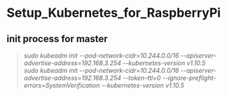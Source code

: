 # Setup_Kubernetes_for_RaspberryPi

## init process for master
>*sudo kubeadm init --pod-network-cidr=10.244.0.0/16 --apiserver-advertise-address=192.168.3.254 --kubernetes-version v1.10.5*  
>*sudo kubeadm init --pod-network-cidr=10.244.0.0/16 --apiserver-advertise-address=192.168.3.254 --token-ttl=0 --ignore-preflight-errors=SystemVerification --kubernetes-version v1.10.5*
